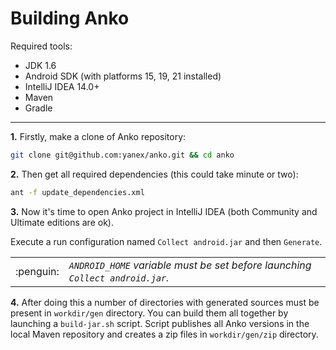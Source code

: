 Building Anko
===========

Required tools:

* JDK 1.6
* Android SDK (with platforms 15, 19, 21 installed)
* IntelliJ IDEA 14.0+
* Maven
* Gradle

***

**1.** Firstly, make a clone of Anko repository:

```bash
git clone git@github.com:yanex/anko.git && cd anko
```

**2.** Then get all required dependencies (this could take minute or two):

```bash
ant -f update_dependencies.xml
```

**3.** Now it's time to open Anko project in IntelliJ IDEA (both Community and Ultimate editions are ok).

Execute a run configuration named `Collect android.jar` and then `Generate`.

<table>
<tr><td width="50px" align="center">:penguin:</td>
<td>
<i><code>ANDROID_HOME</code> variable must be set before launching <code>Collect android.jar</code>.</i>
</td>
</tr>
</table>

**4.** After doing this a number of directories with generated sources must be present in `workdir/gen` directory. You can build them all together by launching a `build-jar.sh` script. Script publishes all Anko versions in the local Maven repository and creates a zip files in `workdir/gen/zip` directory.